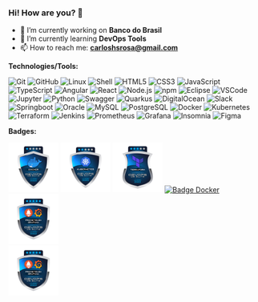### Hi! How are you? 👋

- 🔭 I’m currently working on **Banco do Brasil**
- 🌱 I’m currently learning **DevOps Tools**
- 📫 How to reach me: **carloshsrosa@gmail.com**
<!-- - 👯 I’m looking to collaborate on ...
- 🤔 I’m looking for help with ...
- 💬 Ask me about ... 
- 😄 Pronouns: ...
- ⚡ Fun fact: ... -->


**Technologies/Tools:**

![Git](https://img.shields.io/badge/-Git-000?&logo=git)
![GitHub](https://img.shields.io/badge/-GitHub-000000?&logo=github)
![Linux](https://img.shields.io/badge/-Linux-000?&logo=Linux&logoColor=FCC624)
![Shell](https://img.shields.io/badge/-Shell-000?&logo=gnubash)
![HTML5](https://img.shields.io/badge/-HTML5-000?&logo=html5)
![CSS3](https://img.shields.io/badge/-CSS-000?&logo=css3&logoColor=1572B6)
![JavaScript](https://img.shields.io/badge/-JavaScript-000000?&logo=javascript)
![TypeScript](https://img.shields.io/badge/-typescript-000?&logo=typescript)
![Angular](https://img.shields.io/badge/-Angular-000?&logo=Angular)
![React](https://img.shields.io/badge/-React-000?&logo=React)
![Node.js](https://img.shields.io/badge/-Node-000?&logo=node.js)
![npm](https://img.shields.io/badge/-npm-000000?&logo=npm)
![Eclipse](https://img.shields.io/badge/-Eclipse-000?&logo=Eclipse)
![VSCode](https://img.shields.io/badge/-VSCode-000?&logo=Visual%20Studio%20Code&logoColor=007ACC)
![Jupyter](https://img.shields.io/badge/-Jupyter-000000?style=flat&logo=jupyter)
![Python](https://img.shields.io/badge/-Python-000000?style=flat&logo=python)
![Swagger](https://img.shields.io/badge/-Swagger-000?&logo=Swagger)
![Quarkus](https://img.shields.io/badge/-Quarkus-000?&logo=Quarkus)
![DigitalOcean](https://img.shields.io/badge/-DigitalOcean-000?&logo=DigitalOcean)
![Slack](https://img.shields.io/badge/-Slack-000?&logo=slack&logoColor=1572B6)
![Springboot](https://img.shields.io/badge/-Springboot-000?&logo=springboot)
![Oracle](https://img.shields.io/badge/-Oracle-000000?style=flat&logo=oracle&logoColor=F80000)
![MySQL](https://img.shields.io/badge/-MySQL-000?&logo=MySQL)
![PostgreSQL](https://img.shields.io/badge/-PostgreSQL-000?&logo=postgresql&logoColor=336791)
![Docker](https://img.shields.io/badge/-Docker-000?&logo=Docker)
![Kubernetes](https://img.shields.io/badge/-Kubernetes-000?&logo=Kubernetes)
![Terraform](https://img.shields.io/badge/-Terraform-000?&logo=Terraform&logoColor=7B42BC)
![Jenkins](https://img.shields.io/badge/-Jenkins-000?&logo=Jenkins)
![Prometheus](https://img.shields.io/badge/-Prometheus-000?&logo=Prometheus)
![Grafana](https://img.shields.io/badge/-Grafana-000?&logo=grafana)
![Insomnia](https://img.shields.io/badge/-Insomnia-000000?style=flat&logo=Insomnia&logoColor=4000BF)
![Figma](https://img.shields.io/badge/-Figma-000000?style=flat&logo=figma)


**Badges:**

<div>
<a href="https://badgr.com/public/assertions/W1ZhFqJaTDiGs57ATdMINg" target="_blank"><img src="./images/imgBadgeDocker.png" alt="Badge Docker" width="100px" height="100px"></a>
<a href="https://badgr.com/public/assertions/jQxjFxDKSbapcvoknVx7rw" target="_blank"><img src="./images/imgBadgeKubernetes.png" alt="Badge Kubernetes" width="100px" height="100px"></a>
<a href="https://badgr.com/public/assertions/6lRzjtm6Tka8KnorYZQdFw" target="_blank"><img src="./images/imgBadgeTerraform.png" alt="Badge Terraform" width="100px" height="100px"></a>
<a href="https://badgr.com/public/assertions/W1ZhFqJaTDiGs57ATdMINg" target="_blank"><img src="https://media.badgr.com/uploads/badges/assertion-LnAh-Y77RoudGKkGkppJ4w.png" alt="Badge Docker" width="100px" height="100px"></a>
<a href="https://badgr.com/public/assertions/86VEFSZbSxyjBiH-YY60fg" target="_blank"><img src="./images/imgBadgePrometheusGrafana.png" alt="Badge Prometheus and Grafana" width="100px" height="100px"></a>
</div>
<a href="https://www.markdownguide.org" target="_blank"><img src="./images/imgBadgePrometheusGrafana.png" alt="Badge Prometheus and Grafana" width="100px" height="100px"></a>
